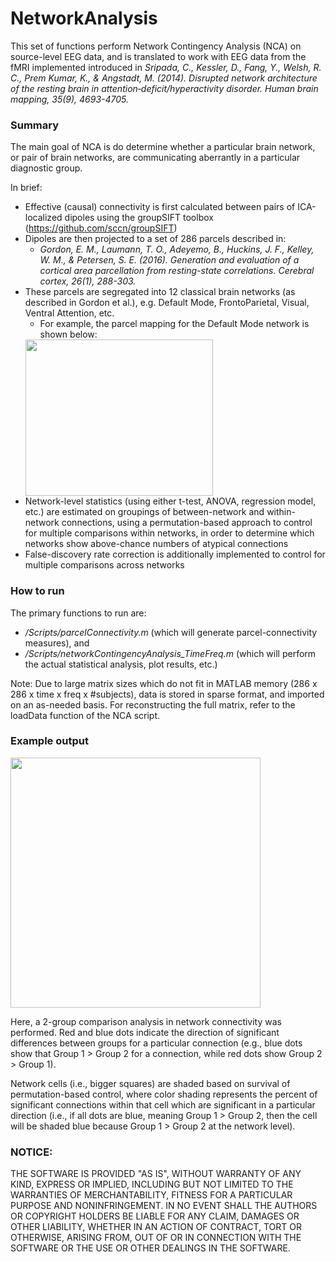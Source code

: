 # NetworkAnalysis
This set of functions perform Network Contingency Analysis (NCA) on source-level EEG data, and is translated to work with EEG data from the fMRI implemented introduced in _Sripada, C., Kessler, D., Fang, Y., Welsh, R. C., Prem Kumar, K., & Angstadt, M. (2014). Disrupted network architecture of the resting brain in attention‐deficit/hyperactivity disorder. Human brain mapping, 35(9), 4693-4705._


### Summary
The main goal of NCA is do determine whether a particular brain network, or pair of brain networks, are communicating aberrantly in a particular diagnostic group.

In brief:
* Effective (causal) connectivity is first calculated between pairs of ICA-localized dipoles using the groupSIFT toolbox (https://github.com/sccn/groupSIFT)
* Dipoles are then projected to a set of 286 parcels described in:
  * _Gordon, E. M., Laumann, T. O., Adeyemo, B., Huckins, J. F., Kelley, W. M., & Petersen, S. E. (2016). Generation and evaluation of a cortical area parcellation from resting-state correlations. Cerebral cortex, 26(1), 288-303._
* These parcels are segregated into 12 classical brain networks (as described in Gordon et al.), e.g. Default Mode, FrontoParietal, Visual, Ventral Attention, etc.
  * For example, the parcel mapping for the Default Mode network is shown below:
  <img src="https://user-images.githubusercontent.com/12466792/189801666-f855f12b-9025-438e-9fcf-d5cdcace5ee0.png" width="300" height="250">
* Network-level statistics (using either t-test, ANOVA, regression model, etc.) are estimated on groupings of between-network and within-network connections, using a permutation-based approach to control for multiple comparisons within networks, in order to determine which networks show above-chance numbers of atypical connections
* False-discovery rate correction is additionally implemented to control for multiple comparisons across networks

### How to run
The primary functions to run are:
* _/Scripts/parcelConnectivity.m_ (which will generate parcel-connectivity measures), and 
* _/Scripts/networkContingencyAnalysis_TimeFreq.m_ (which will perform the actual statistical analysis, plot results, etc.)

Note: Due to large matrix sizes which do not fit in MATLAB memory (286 x 286 x time x freq x #subjects), data is stored in sparse format, and imported on an as-needed basis. For reconstructing the full matrix, refer to the loadData function of the NCA script.

### Example output

<img src="https://user-images.githubusercontent.com/12466792/189802401-9f382e65-5564-44b2-976d-e64bbcf25f60.png" width="400" height="400">

Here, a 2-group comparison analysis in network connectivity was performed. Red and blue dots indicate the direction of significant differences between groups for a particular connection (e.g., blue dots show that Group 1 > Group 2 for a connection, while red dots show Group 2 > Group 1).

Network cells (i.e., bigger squares) are shaded based on survival of permutation-based control, where color shading represents the percent of significant connections within that cell which are significant in a particular direction (i.e., if all dots are blue, meaning Group 1 > Group 2, then the cell will be shaded blue because Group 1 > Group 2 at the network level).



### NOTICE:
THE SOFTWARE IS PROVIDED "AS IS", WITHOUT WARRANTY OF ANY KIND, EXPRESS OR IMPLIED, INCLUDING BUT NOT LIMITED TO THE WARRANTIES OF MERCHANTABILITY, FITNESS FOR A PARTICULAR PURPOSE AND NONINFRINGEMENT. IN NO EVENT SHALL THE AUTHORS OR COPYRIGHT HOLDERS BE LIABLE FOR ANY CLAIM, DAMAGES OR OTHER LIABILITY, WHETHER IN AN ACTION OF CONTRACT, TORT OR OTHERWISE, ARISING FROM, OUT OF OR IN CONNECTION WITH THE SOFTWARE OR THE USE OR OTHER DEALINGS IN THE SOFTWARE.
